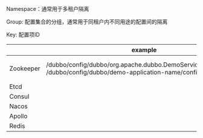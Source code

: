 Namespace：通常用于多租户隔离

Group: 配置集合的分组，通常用于同租户内不同用途的配置间的隔离

Key: 配置项ID



|           | example                                                      | Namespace            | Group                            | Key                                                          |
| --------- | ------------------------------------------------------------ | -------------------- | -------------------------------- | ------------------------------------------------------------ |
| Zookeeper | /dubbo/config/dubbo/org.apache.dubbo.DemoService/configurators<br />/dubbo/config/dubbo/demo-application-name/configurators | 根节点，默认值/dubbo | /dubbo/config/dubbo，默认值dubbo | 服务名/应用名 + 规则分类：<br />org.apache.dubbo.DemoService/configurators<br />demo-application-name/configurators |
| Etcd      |                                                              |                      |                                  |                                                              |
| Consul    |                                                              |                      |                                  |                                                              |
| Nacos     |                                                              |                      |                                  |                                                              |
| Apollo    |                                                              |                      |                                  |                                                              |
| Redis     |                                                              |                      |                                  |                                                              |

